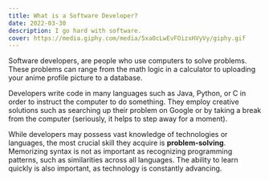 ```yaml
---
title: What is a Software Developer?
date: 2022-03-30
description: I go hard with software.
cover: https://media.giphy.com/media/5xaOcLwEvFOizxHVyVy/giphy.gif
---
```


Software developers, are people who use computers to solve problems. These problems can range from the math logic in a calculator to uploading your anime profile picture to a database.

Developers write code in many languages such as Java, Python, or C in order to instruct the computer to do something. They employ creative solutions such as searching up their problem on Google or by taking a break from the computer (seriously, it helps to step away for a moment).

While developers may possess vast knowledge of technologies or languages, the most crucial skill they acquire is **problem-solving**. Memorizing syntax is not as important as recognizing programming patterns, such as similarities across all languages. The ability to learn quickly is also important, as technology is constantly advancing.